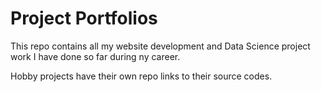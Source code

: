 # Project Portfolios

This repo contains all my website development and Data Science project work I have done so far during ny career.

Hobby projects have their own repo links to their source codes.
